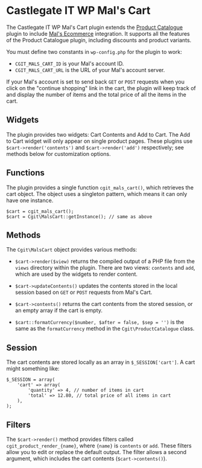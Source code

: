 # Castlegate IT WP Mal's Cart #

The Castlegate IT WP Mal's Cart plugin extends the [Product Catalogue](http://github.com/castlegateit/cgit-wp-product-catalogue) plugin to include [Mal's Ecommerce](http://www.mals-e.com/) integration. It supports all the features of the Product Catalogue plugin, including discounts and product variants.

You must define two constants in `wp-config.php` for the plugin to work:

*   `CGIT_MALS_CART_ID` is your Mal's account ID.
*   `CGIT_MALS_CART_URL` is the URL of your Mal's account server.

If your Mal's account is set to send back `GET` or `POST` requests when you click on the "continue shopping" link in the cart, the plugin will keep track of and display the number of items and the total price of all the items in the cart.

## Widgets ##

The plugin provides two widgets: Cart Contents and Add to Cart. The Add to Cart widget will only appear on single product pages. These plugins use `$cart->render('contents')` and `$cart->render('add')` respectively; see methods below for customization options.

## Functions ##

The plugin provides a single function `cgit_mals_cart()`, which retrieves the cart object. The object uses a singleton pattern, which means it can only have one instance.

    $cart = cgit_mals_cart();
    $cart = Cgit\MalsCart::getInstance(); // same as above

## Methods ##

The `Cgit\MalsCart` object provides various methods:

*   `$cart->render($view)` returns the compiled output of a PHP file from the `views` directory within the plugin. There are two views: `contents` and `add`, which are used by the widgets to render content.

*   `$cart->updateContents()` updates the contents stored in the local session based on `GET` or `POST` requests from Mal's Cart.

*   `$cart->contents()` returns the cart contents from the stored session, or an empty array if the cart is empty.

*   `$cart::formatCurrency($number, $after = false, $sep = '')` is the same as the `formatCurrency` method in the `Cgit\ProductCatalogue` class.

## Session ##

The cart contents are stored locally as an array in `$_SESSION['cart']`. A cart might something like:

    $_SESSION = array(
        'cart' => array(
            'quantity' => 4, // number of items in cart
            'total' => 12.80, // total price of all items in cart
        ),
    );

## Filters ##

The `$cart->render()` method provides filters called `cgit_product_render_{name}`, where `{name}` is `contents` or `add`. These filters allow you to edit or replace the default output. The filter allows a second argument, which includes the cart contents (`$cart->contents()`).

